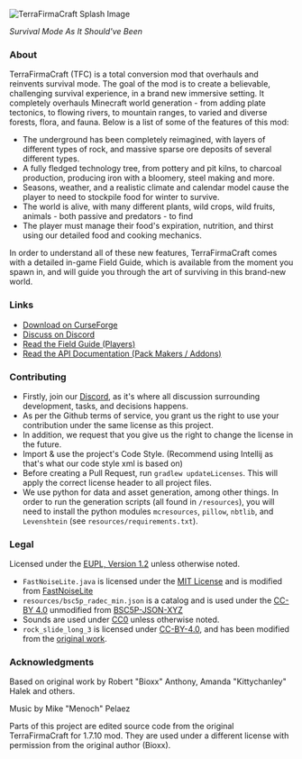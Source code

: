 ![TerraFirmaCraft Splash Image](./img/splash-1.png)

*Survival Mode As It Should've Been*

### About

TerraFirmaCraft (TFC) is a total conversion mod that overhauls and reinvents survival mode. The goal of the mod is to create a believable, challenging survival experience, in a brand new immersive setting. It completely overhauls Minecraft world generation - from adding plate tectonics, to flowing rivers, to mountain ranges, to varied and diverse forests, flora, and fauna. Below is a list of some of the features of this mod:

- The underground has been completely reimagined, with layers of different types of rock, and massive sparse ore deposits of several different types.
- A fully fledged technology tree, from pottery and pit kilns, to charcoal production, producing iron with a bloomery, steel making and more.
- Seasons, weather, and a realistic climate and calendar model cause the player to need to stockpile food for winter to survive.
- The world is alive, with many different plants, wild crops, wild fruits, animals - both passive and predators - to find
- The player must manage their food's expiration, nutrition, and thirst using our detailed food and cooking mechanics.

In order to understand all of these new features, TerraFirmaCraft comes with a detailed in-game Field Guide, which is available from the moment you spawn in, and will guide you through the art of surviving in this brand-new world.

### Links

- [Download on CurseForge](https://www.curseforge.com/minecraft/mc-mods/terrafirmacraft)
- [Discuss on Discord](https://discord.gg/PRuAKvY)
- [Read the Field Guide (Players)](https://terrafirmacraft.github.io/Field-Guide/en_us/)
- [Read the API Documentation (Pack Makers / Addons)](https://terrafirmacraft.github.io/Documentation/)

### Contributing

 - Firstly, join our [Discord](https://invite.gg/terrafirmacraft), as it's where all discussion surrounding development, tasks, and decisions happens.
 - As per the Github terms of service, you grant us the right to use your contribution under the same license as this project.
 - In addition, we request that you give us the right to change the license in the future.
 - Import & use the project's Code Style. (Recommend using Intellij as that's what our code style xml is based on)
- Before creating a Pull Request, run `gradlew updateLicenses`. This will apply the correct license header to all project files.
- We use python for data and asset generation, among other things. In order to run the generation scripts (all found in `/resources`), you will need to install the python modules `mcresources`, `pillow`, `nbtlib`, and `Levenshtein` (see `resources/requirements.txt`).

### Legal

Licensed under the [EUPL, Version 1.2](LICENSE.txt) unless otherwise noted.

- `FastNoiseLite.java` is licensed under the [MIT License](https://github.com/Auburn/FastNoiseLite/blob/72d212e005e62c886c06f55f740571116f361571/LICENSE) and is modified from [FastNoiseLite](https://github.com/Auburn/FastNoiseLite)
- `resources/bsc5p_radec_min.json` is a catalog and is used under the [CC-BY 4.0](https://creativecommons.org/licenses/by/4.0/deed.en) unmodified from [BSC5P-JSON-XYZ](https://github.com/frostoven/BSC5P-JSON-XYZ)
- Sounds are used under [CC0](https://creativecommons.org/publicdomain/zero/1.0/) unless otherwise noted.
- `rock_slide_long_3` is licensed under [CC-BY-4.0](https://creativecommons.org/licenses/by/4.0/), and has been modified from the [original work](https://freesound.org/people/Benboncan/sounds/60085/).

### Acknowledgments

Based on original work by Robert "Bioxx" Anthony, Amanda "Kittychanley" Halek and others.

Music by Mike "Menoch" Pelaez

Parts of this project are edited source code from the original TerraFirmaCraft for 1.7.10 mod. They are used under a different license with permission from the original author (Bioxx).

